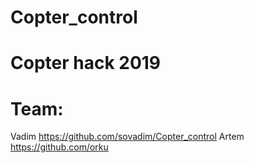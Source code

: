 # Copter_control

# Copter hack 2019
# Team:

Vadim https://github.com/sovadim/Copter_control
Artem https://github.com/orku
